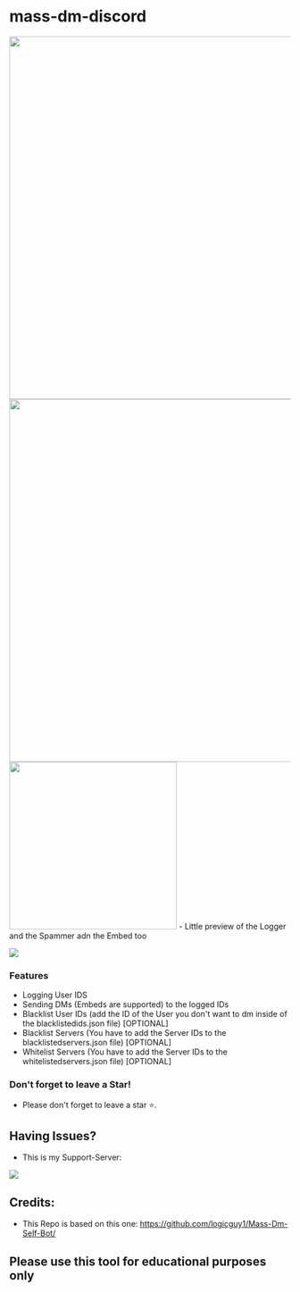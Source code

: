 # mass-dm-discord

<img src="https://cdn.discordapp.com/attachments/821292429470466078/901142180461166662/unknown.png" width="650"/>
<img src="https://cdn.discordapp.com/attachments/821292429470466078/901141863581499412/unknown.png" width="650"/>
<img src="https://cdn.discordapp.com/attachments/821292429470466078/901141802726330408/unknown.png" width="300"/>
- Little preview of the Logger and the Spammer adn the Embed too
                
				
![](https://img.shields.io/badge/release-v1.2.5-blue)


### Features

- Logging User IDS
- Sending DMs (Embeds are supported) to the logged IDs
- Blacklist User IDs (add the ID of the User you don't want to dm inside of the blacklistedids.json file) [OPTIONAL]
- Blacklist Servers (You have to add the Server IDs to the blacklistedservers.json file) [OPTIONAL]
- Whitelist Servers (You have to add the Server IDs to the whitelistedservers.json file) [OPTIONAL]

### Don't forget to leave a Star!

- Please don't forget to leave a star ⭐️.

## Having Issues?
- This is my Support-Server:
 
<a href = "https://discord.gg/NsRSaQNbYa"><img src="https://img.icons8.com/color/48/000000/discord.png"/></a>


## Credits:

- This Repo is based on this one: https://github.com/logicguy1/Mass-Dm-Self-Bot/

## Please use this tool for educational purposes only
